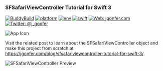 ### SFSafariViewController Tutorial for Swift 3
[![BuddyBuild](https://dashboard.buddybuild.com/api/statusImage?appID=58d3d0155223860001760619&branch=master&build=latest)](https://dashboard.buddybuild.com/apps/58ad1da0b6bc0901002edae5/build/latest?branch=master)
[![platform](https://img.shields.io/badge/platform-ios-lightgrey.svg?style=flat)](https://developer.apple.com/ios/)
[![env](https://img.shields.io/badge/env-xcode_8.3-lightgrey.svg?style=flat)](https://developer.apple.com/xcode/)
[![swift](https://img.shields.io/badge/swift-3.1-orange.svg?style=flat)](https://swift.org/)
[![Web: jgonfer.com](https://img.shields.io/badge/web-jgonfer.com-yellow.svg?style=flat)](https://jgonfer.com)
[![Twitter: @j_gonfer](https://img.shields.io/badge/twitter-@j__gonfer-blue.svg?style=flat)](https://twitter.com/j_gonfer)

![App Icon](https://jgonfer.com/blog/wp-content/uploads/2017/03/SFSafariViewController-Tutorial-Icon.png)

Visit the related post to learn about the SFSafariViewController object and make this project from scratch at https://jgonfer.com/blog/sfsafariviewcontroller-tutorial-for-swift-3/.

![SFSafariViewController Preview](https://jgonfer.com/blog/wp-content/uploads/2017/03/In-App_cookie.gif)
